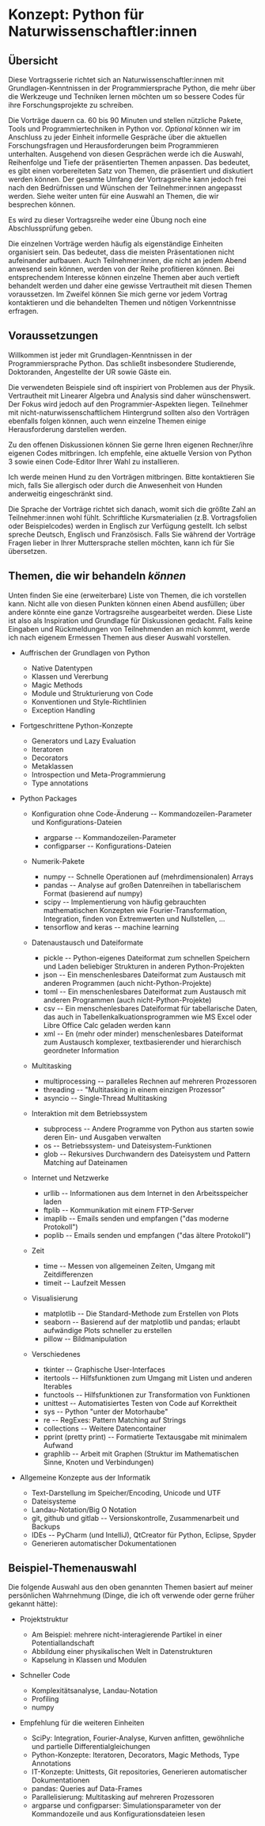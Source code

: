 # Konzept: Python für Naturwissenschaftler:innen
## Übersicht
Diese Vortragsserie richtet sich an Naturwissenschaftler:innen mit Grundlagen-Kenntnissen in der Programmiersprache Python, die mehr über die Werkzeuge und Techniken lernen möchten um so bessere Codes für ihre Forschungsprojekte zu schreiben.

Die Vorträge dauern ca. 60 bis 90 Minuten und stellen nützliche Pakete, Tools und Programmiertechniken in Python vor. _Optional_ können wir im Anschluss zu jeder Einheit informelle Gespräche über die aktuellen Forschungsfragen und Herausforderungen beim Programmieren unterhalten. Ausgehend von diesen Gesprächen werde ich die Auswahl, Reihenfolge und Tiefe der präsentierten Themen anpassen. Das bedeutet, es gibt einen vorbereiteten Satz von Themen, die präsentiert und diskutiert werden können. Der gesamte Umfang der Vortragsreihe kann jedoch frei nach den Bedrüfnissen und Wünschen der Teilnehmer:innen angepasst werden. Siehe weiter unten für eine Auswahl an Themen, die wir besprechen können.

Es wird zu dieser Vortragsreihe weder eine Übung noch eine Abschlussprüfung geben.

Die einzelnen Vorträge werden häufig als eigenständige Einheiten organisiert sein. Das bedeutet, dass die meisten Präsentationen nicht aufeinander aufbauen. Auch Teilnehmer:innen, die nicht an jedem Abend anwesend sein können, werden von der Reihe profitieren können. Bei entsprechendem Interesse können einzelne Themen aber auch vertieft behandelt werden und daher eine gewisse Vertrautheit mit diesen Themen voraussetzen. Im Zweifel können Sie mich gerne vor jedem Vortrag kontaktieren und die behandelten Themen und nötigen Vorkenntnisse erfragen.


## Voraussetzungen
Willkommen ist jeder mit Grundlagen-Kenntnissen in der Programmiersprache Python. Das schließt insbesondere Studierende, Doktoranden, Angestellte der UR sowie Gäste ein.

Die verwendeten Beispiele sind oft inspiriert von Problemen aus der Physik. Vertrautheit mit Linearer Algebra und Analysis sind daher wünschenswert. Der Fokus wird jedoch auf den Programmier-Aspekten liegen. Teilnehmer mit nicht-naturwissenschaftlichem Hintergrund sollten also den Vorträgen ebenfalls folgen können, auch wenn einzelne Themen einige Herausforderung darstellen werden.

Zu den offenen Diskussionen können Sie gerne Ihren eigenen Rechner/ihre eigenen Codes mitbringen. Ich empfehle, eine aktuelle Version von Python 3 sowie einen Code-Editor Ihrer Wahl zu installieren.

Ich werde meinen Hund zu den Vorträgen mitbringen. Bitte kontaktieren Sie mich, falls Sie allergisch oder durch die Anwesenheit von Hunden anderweitig eingeschränkt sind.

Die Sprache der Vorträge richtet sich danach, womit sich die größte Zahl an Teilnehmer:innen wohl fühlt. Schriftliche Kursmaterialien (z.B. Vortragsfolien oder Beispielcodes) werden in Englisch zur Verfügung gestellt.
Ich selbst spreche Deutsch, Englisch und Französisch. Falls Sie während der Vorträge Fragen lieber in Ihrer Muttersprache stellen möchten, kann ich für Sie übersetzen.


## Themen, die wir behandeln *können*
Unten finden Sie eine (erweiterbare) Liste von Themen, die ich vorstellen kann. Nicht alle von diesen Punkten können einen Abend ausfüllen; über andere könnte eine ganze Vortragsreihe ausgearbeitet werden.
Diese Liste ist also als Inspiration und Grundlage für Diskussionen gedacht. Falls keine Eingaben und Rückmeldungen von Teilnehmenden an mich kommt, werde ich nach eigenem Ermessen Themen aus dieser Auswahl vorstellen.

* Auffrischen der Grundlagen von Python
    + Native Datentypen
    + Klassen und Vererbung
    + Magic Methods
    + Module und Strukturierung von Code
    + Konventionen und Style-Richtlinien
    + Exception Handling

* Fortgeschrittene Python-Konzepte
    + Generators und Lazy Evaluation
    + Iteratoren
    + Decorators
    + Metaklassen
    + Introspection und Meta-Programmierung
    + Type annotations

* Python Packages
    + Konfiguration ohne Code-Änderung -- Kommandozeilen-Parameter und Konfigurations-Dateien
        - argparse -- Kommandozeilen-Parameter
        - configparser -- Konfigurations-Dateien

    + Numerik-Pakete
        - numpy -- Schnelle Operationen auf (mehrdimensionalen) Arrays
        - pandas -- Analyse auf großen Datenreihen in tabellarischem Format (basierend auf numpy)
        - scipy -- Implementierung von häufig gebrauchten mathematischen Konzepten wie Fourier-Transformation, Integration, finden von Extremwerten und Nullstellen, ...
        - tensorflow and keras -- machine learning

    + Datenaustausch und Dateiformate
        - pickle -- Python-eigenes Dateiformat zum schnellen Speichern und Laden beliebiger Strukturen in anderen Python-Projekten
        - json -- Ein menschenlesbares Dateiformat zum Austausch mit anderen Programmen (auch nicht-Python-Projekte)
        - toml -- Ein menschenlesbares Dateiformat zum Austausch mit anderen Programmen (auch nicht-Python-Projekte)
        - csv -- Ein menschenlesbares Dateiformat für tabellarische Daten, das auch in Tabellenkalkuationsprogrammen wie MS Excel oder Libre Office Calc geladen werden kann
        - xml -- En (mehr oder minder) menschenlesbares Dateiformat zum Austausch komplexer, textbasierender und hierarchisch geordneter Information

    + Multitasking
        - multiprocessing -- paralleles Rechnen auf mehreren Prozessoren
        - threading -- "Multitasking in einem einzigen Prozessor"
        - asyncio -- Single-Thread Multitasking

    + Interaktion mit dem Betriebssystem
        - subprocess -- Andere Programme von Python aus starten sowie deren Ein- und Ausgaben verwalten
        - os -- Betriebssystem- und Dateisystem-Funktionen
        - glob -- Rekursives Durchwandern des Dateisystem und Pattern Matching auf Dateinamen

    + Internet und Netzwerke
        - urllib -- Informationen aus dem Internet in den Arbeitsspeicher laden
        - ftplib -- Kommunikation mit einem FTP-Server
        - imaplib -- Emails senden und empfangen ("das moderne Protokoll")
        - poplib -- Emails senden und empfangen ("das ältere Protokoll")

    + Zeit
        - time -- Messen von allgemeinen Zeiten, Umgang mit Zeitdifferenzen
        - timeit -- Laufzeit Messen

    + Visualisierung
        - matplotlib -- Die Standard-Methode zum Erstellen von Plots
        - seaborn -- Basierend auf der matplotlib und pandas; erlaubt aufwändige Plots schneller zu erstellen
        - pillow -- Bildmanipulation

    + Verschiedenes
        - tkinter -- Graphische User-Interfaces
        - itertools -- Hilfsfunktionen zum Umgang mit Listen und anderen Iterables
        - functools -- Hilfsfunktionen zur Transformation von Funktionen
        - unittest -- Automatisiertes Testen von Code auf Korrektheit
        - sys -- Python "unter der Motorhaube"
        - re -- RegExes: Pattern Matching auf Strings
        - collections -- Weitere Datencontainer
        - pprint (pretty print) --  Formatierte Textausgabe mit minimalem Aufwand
        - graphlib -- Arbeit mit Graphen (Struktur im Mathematischen Sinne, Knoten und Verbindungen)

* Allgemeine Konzepte aus der Informatik
    + Text-Darstellung im Speicher/Encoding, Unicode und UTF
    + Dateisysteme
    + Landau-Notation/Big O Notation
    + git, github und gitlab -- Versionskontrolle, Zusammenarbeit und Backups
    + IDEs -- PyCharm (und IntelliJ), QtCreator für Python, Eclipse, Spyder
    + Generieren automatischer Dokumentationen


## Beispiel-Themenauswahl
Die folgende Auswahl aus den oben genannten Themen basiert auf meiner persönlichen Wahrnehmung (Dinge, die ich oft verwende oder gerne früher gekannt hätte):

* Projektstruktur
    - Am Beispiel: mehrere nicht-interagierende Partikel in einer Potentiallandschaft
    - Abbildung einer physikalischen Welt in Datenstrukturen
    - Kapselung in Klassen und Modulen

* Schneller Code
    - Komplexitätsanalyse, Landau-Notation
    - Profiling
    - numpy

* Empfehlung für die weiteren Einheiten
    - SciPy: Integration, Fourier-Analyse, Kurven anfitten, gewöhnliche und partielle Differentialgleichungen
    - Python-Konzepte: Iteratoren, Decorators, Magic Methods, Type Annotations
    - IT-Konzepte: Unittests, Git repositories, Generieren automatischer Dokumentationen
    - pandas: Queries auf Data-Frames
    - Parallelisierung: Multitasking auf mehreren Prozessoren
    - argparse und configparser: Simulationsparameter von der Kommandozeile und aus Konfigurationsdateien lesen
